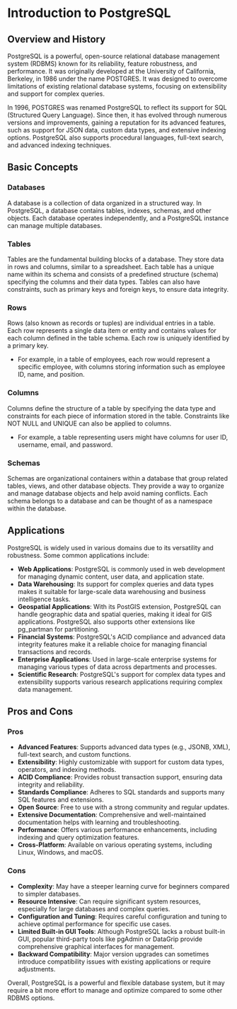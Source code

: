 # Introduction to PostgreSQL

## Overview and History

PostgreSQL is a powerful, open-source relational database management system (RDBMS) known for its reliability, feature robustness, and performance. It was originally developed at the University of California, Berkeley, in 1986 under the name POSTGRES. It was designed to overcome limitations of existing relational database systems, focusing on extensibility and support for complex queries.

In 1996, POSTGRES was renamed PostgreSQL to reflect its support for SQL (Structured Query Language). Since then, it has evolved through numerous versions and improvements, gaining a reputation for its advanced features, such as support for JSON data, custom data types, and extensive indexing options. PostgreSQL also supports procedural languages, full-text search, and advanced indexing techniques.

## Basic Concepts

### Databases

A database is a collection of data organized in a structured way. In PostgreSQL, a database contains tables, indexes, schemas, and other objects. Each database operates independently, and a PostgreSQL instance can manage multiple databases.

### Tables

Tables are the fundamental building blocks of a database. They store data in rows and columns, similar to a spreadsheet. Each table has a unique name within its schema and consists of a predefined structure (schema) specifying the columns and their data types. Tables can also have constraints, such as primary keys and foreign keys, to ensure data integrity.

### Rows

Rows (also known as records or tuples) are individual entries in a table. Each row represents a single data item or entity and contains values for each column defined in the table schema. Each row is uniquely identified by a primary key.

- For example, in a table of employees, each row would represent a specific employee, with columns storing information such as employee ID, name, and position.

### Columns

Columns define the structure of a table by specifying the data type and constraints for each piece of information stored in the table. Constraints like NOT NULL and UNIQUE can also be applied to columns.

- For example, a table representing users might have columns for user ID, username, email, and password.

### Schemas

Schemas are organizational containers within a database that group related tables, views, and other database objects. They provide a way to organize and manage database objects and help avoid naming conflicts. Each schema belongs to a database and can be thought of as a namespace within the database.

## Applications

PostgreSQL is widely used in various domains due to its versatility and robustness. Some common applications include:

- **Web Applications**: PostgreSQL is commonly used in web development for managing dynamic content, user data, and application state.
- **Data Warehousing**: Its support for complex queries and data types makes it suitable for large-scale data warehousing and business intelligence tasks.
- **Geospatial Applications**: With its PostGIS extension, PostgreSQL can handle geographic data and spatial queries, making it ideal for GIS applications. PostgreSQL also supports other extensions like pg_partman for partitioning.
- **Financial Systems**: PostgreSQL's ACID compliance and advanced data integrity features make it a reliable choice for managing financial transactions and records.
- **Enterprise Applications**: Used in large-scale enterprise systems for managing various types of data across departments and processes.
- **Scientific Research**: PostgreSQL's support for complex data types and extensibility supports various research applications requiring complex data management.

## Pros and Cons

### Pros

- **Advanced Features**: Supports advanced data types (e.g., JSONB, XML), full-text search, and custom functions.
- **Extensibility**: Highly customizable with support for custom data types, operators, and indexing methods.
- **ACID Compliance**: Provides robust transaction support, ensuring data integrity and reliability.
- **Standards Compliance**: Adheres to SQL standards and supports many SQL features and extensions.
- **Open Source**: Free to use with a strong community and regular updates.
- **Extensive Documentation**: Comprehensive and well-maintained documentation helps with learning and troubleshooting.
- **Performance**: Offers various performance enhancements, including indexing and query optimization features.
- **Cross-Platform**: Available on various operating systems, including Linux, Windows, and macOS.

### Cons

- **Complexity**: May have a steeper learning curve for beginners compared to simpler databases.
- **Resource Intensive**: Can require significant system resources, especially for large databases and complex queries.
- **Configuration and Tuning**: Requires careful configuration and tuning to achieve optimal performance for specific use cases.
- **Limited Built-in GUI Tools**: Although PostgreSQL lacks a robust built-in GUI, popular third-party tools like pgAdmin or DataGrip provide comprehensive graphical interfaces for management.
- **Backward Compatibility**: Major version upgrades can sometimes introduce compatibility issues with existing applications or require adjustments.

Overall, PostgreSQL is a powerful and flexible database system, but it may require a bit more effort to manage and optimize compared to some other RDBMS options.
